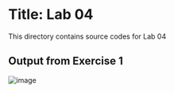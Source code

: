 # Title: Lab 04

This directory contains source codes for Lab 04

## Output from Exercise 1

![image](https://github.com/athirahshuhaidi/dadrepository/blob/main/TCPDateClientApp/images/OutputExercise01-1.png)
